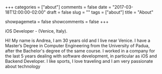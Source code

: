 +++
categories = ["about"]
comments = false
date = "2017-03-18T12:00:00-02:00"
draft = false
slug = ""
tags = ["about"]
title = "About"

showpagemeta = false
showcomments = false
+++

iOS Developer - (Venice, Italy). 

Hi! My name is Andrea, I am 30 years old and I live near Venice. I have a Master’s Degree in Computer Engineering from the University of Padua, after the Bachelor's degree of the same course. I worked in a company for the last 5 years dealing with software development, in particular as iOS and Backend Developer. I like sports, I love traveling and I am very passionate about technology